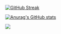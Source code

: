 [![GitHub Streak](https://github-readme-streak-stats.herokuapp.com?user=Rainebott&theme=youtube-dark&card_width=900&card_height=250)](https://git.io/streak-stats)

[![Anurag's GitHub stats](https://github-readme-stats.vercel.app/api?username=Rainebott)](https://github.com/anuraghazra/github-readme-stats)

![](https://komarev.com/ghpvc/?username=Rainebott)
